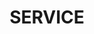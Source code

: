 ---
title: "SERVICE"
experience:
  enable : true
  title : "Leadership"
  experience_list:
    - name : "Computer Engineering Lab Reading Group"
      duration: "Coordinator"
      content: "Organize weekly paper reading presentations and discussions.<br>
                Host talks from visiting researchers and professors."
    - name : "UM-SJTU Joint Institute Alumni Association"
      duration: "Co-Founder & Vice President"
      content: "<b>Alumni Engagement</b>: Organize alumni and student gatherings.<br>
                <b>Relationship Building</b>: Involve in expanding SJTU - UM collaborations, connecting to JI sponsors, and building industry relationships.<br>
                <b>Career Advising</b>: Organize students career development workshops.<br>
                <b>Welcoming</b>: Host new student orientation events, organize airport pickups, and offer settle down help.<br>
                <b>Student Support</b>: Support students during the stressful transition to start in a new university in a new country, and during urgent crisis." 
      img: "images/portfolio/JIA.png"
---